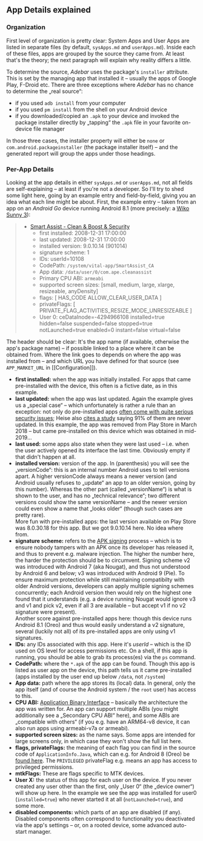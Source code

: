 ## App Details explained
### Organization
First level of organization is pretty clear: System Apps and User Apps are
listed in separate files (by default, `sysApps.md` and `userApps.md`). Inside
each of these files, apps are grouped by the source they came from. At least
that's the theory; the next paragraph will explain why reality differs a little.

To determine the source, *Adebar* uses the package's `installer` attribute. This
is set by the managing app that installed it – usually the apps of Google Play,
F-Droid etc. There are three exceptions where *Adebar* has no chance to determine
the „real source“:

* if you used `adb install` from your computer
* if you used `pm install` from the shell on your Android device
* if you downloaded/copied an `.apk` to your device and invoked the package installer directly by „tapping“ the `.apk` file in your favorite on-device file manager

In those three cases, the installer property will either be `none` or
`com.android.packageinstaller` (the package installer itself) – and the generated
report will group the apps under those headings.


### Per-App Details
Looking at the app details in either `sysApps.md` or `userApps.md`, not all
fields are self-explaining – at least if you're not a developer. So I'll try to
shed some light here, going by an example entry and field-by-field, giving you
an idea what each line might be about. First, the example entry – taken from an
app on an *Android Go* device running Android 8.1 (more precisely: a
[Wiko Sunny 3](https://www.gsmarena.com/wiko_sunny3-9733.php)):

> + [Smart Assist - Clean & Boost & Security](https://www.appbrain.com/app/com.ape.cleanassist)
>     + first installed: 2008-12-31 17:00:00
>     + last updated: 2008-12-31 17:00:00
>     + installed version: 9.0.10.14 (901014)
>     + signature scheme: 1
>     + IDs:     userId=10108
>     + CodePath: `/system/vital-app/SmartAssist_CA`
>     + App data: `/data/user/0/com.ape.cleanassist`
>     + Primary CPU ABI: `armeabi`
>     + supported screen sizes: [small, medium, large, xlarge, resizeable, anyDensity]
>     + flags: [ HAS_CODE ALLOW_CLEAR_USER_DATA ]
>     + privateFlags: [ PRIVATE_FLAG_ACTIVITIES_RESIZE_MODE_UNRESIZEABLE ]
>     + User 0: ceDataInode=-4294966108 installed=true hidden=false suspended=false stopped=true notLaunched=true enabled=0 instant=false virtual=false

The header should be clear: It's the app name (if available, otherwise the app's
package name) – if possible linked to a place where it can be obtained from.
Where the link goes to depends on where the app was installed from – and which
URL you have defined for that source (see `APP_MARKET_URL` in [[Configuration]]).

* **first installed:** when the app was initially installed. For apps that came
  pre-installed with the device, this often is a fictive date, as in this
  example.
* **last updated:** when the app was last updated. Again the example gives us
  a „special case“ – which unfortunately is rather a rule than an exception:
  not only do pre-installed apps [often come with quite serious security
  issues](https://www.wired.com/story/146-bugs-preinstalled-android-phones/);
  Heise also [cites a study](https://heise.de/-4630516) saying 91% of them are
  never updated. In this example, the app was removed from Play Store in March
  2018 – but came pre-installed on this device which was obtained in mid-2019…
* **last used:** some apps also state when they were last used – i.e. when the
  user actively opened its interface the last time. Obviously empty if that
  didn't happen at all.
* **installed version:** version of the app. In (parenthesis) you will see the
  „versionCode“: this is an internal number Android uses to tell versions apart.
  A higher versionCode always means a newer version (and Android usually refuses
  to „update“ an app to an older version, going by this number). Whereas the
  other part (called „versionName“) is what is shown to the user, and has no
  „technical relevance“; two different versions could show the same versionName
  – and the newer version could even show a name that „looks older“ (though such
  cases are pretty rare).  
  More fun with pre-installed apps: the last version available on Play Store was
  8.0.30.18 for this app. But we got 9.0.10.14 here. No idea where from.
* **signature scheme:** refers to the [APK
  signing](https://source.android.com/security/apksigning) process – which is to
  ensure nobody tampers with an APK once its developer has released it, and thus
  to prevent e.g. malware injection. The higher the number here, the harder the
  protection should be to circumvent. Signing scheme v2 was introduced with
  Android 7 (aka Nougat), and thus not understood by Android 6 and below; v3 was
  introduced with Android 9 (Pie). To ensure maximum protection while still
  maintaining compatibilty with older Android versions, developers can apply
  multiple signing schemes concurrently; each Android version then would rely on
  the highest one found that it understands (e.g. a device running Nougat would
  ignore v3 and v1 and pick v2, even if all 3 are available – but accept v1 if
  no v2 signature were present).  
  Another score against pre-installed apps here: though this device runs Android
  8.1 (Oreo) and thus would easily understand a v2 signature, several (luckily
  not all) of its pre-installed apps are only using v1 signatures.
* **IDs:** any IDs associated with this app. Here it's *userId* – which is the
  ID used on OS level for access permissions etc. On a shell, if this app is
  running, you should be able to grab its process(es) via the `ps` command.
* **CodePath:** where the `*.apk` of the app can be found. Though this app is
  listed as user app on the device, this path tells us it came pre-installed
  (apps installed by the user end up below `/data`, not `/system`)
* **App data:** path where the app stores its (local) data. In general, only the
  app itself (and of course the Android system / the `root` user) has access
  to this.
* **CPU ABI:** [Application Binary
  Interface](https://developer.android.com/ndk/guides/abis) – basically the
  architecture the app was written for. An app can support multiple ABIs (you
  might additionally see a „Secondary CPU ABI“ here), and some ABIs are
  „compatible with others“ (if you e.g. have an ARM64-v8 device, it can also
  run apps using armeabi-v7a or armeabi).
* **supported screen sizes:** as the name says. Some apps are intended for
  large screens only, in which case they won't show the full list here.
* **flags, privateFlags:** the meaning of each flag you can find in the source
  code of `ApplicationInfo.Java`, which can e.g. for Android 8 (Oreo) be [found
  here](http://androidxref.com/8.0.0_r4/xref/frameworks/base/core/java/android/content/pm/ApplicationInfo.java).
  The `PRIVILEGED` privateFlag e.g. means an app has access to privileged
  permissions.
* **mtkFlags:** These are flags specific to MTK devices.
* **User X:** the status of this app for each user on the device. If you never
  created any user other than the first, only „User 0“ (the „device owner“) will
  show up here. In the example we see the app was installed for user0 (`installed=true`)
  who never started it at all (`notLaunched=true`), and some more.
* **disabled components:** which parts of an app are disabled (if any). Disabled
  components often correspond to functionality you deactivated via the app's
  settings – or, on a rooted device, some advanced auto-start manager.
